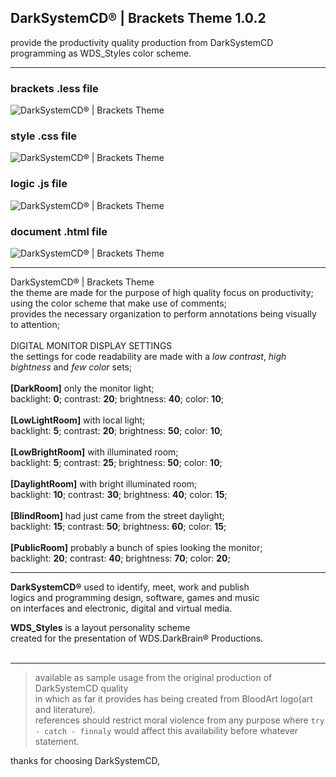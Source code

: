 <h2>DarkSystemCD® | Brackets Theme 1.0.2</h2>

provide the productivity quality production from DarkSystemCD programming as WDS_Styles color scheme.<hr>

<h3>brackets .less file</h3>

![DarkSystemCD® | Brackets Theme](https://drive.google.com/uc?authuser=0&id=1BSmacXPShtPTvqaA-Kxpc0q4TF8BskUR&export=download)

<h3>style .css file</h3>

![DarkSystemCD® | Brackets Theme](https://drive.google.com/uc?authuser=0&id=1cevJB2tQpRIbyvXdGGomqcWrUfPUvIFF)

<h3>logic .js file</h3>

![DarkSystemCD® | Brackets Theme](https://drive.google.com/uc?authuser=0&id=1SJMAIyu0i482_FLb4L620Q_SjsHsYj0-)


<h3>document .html file</h3>

![DarkSystemCD® | Brackets Theme](https://drive.google.com/uc?authuser=0&id=1fCC7N-sZ3DPe-02vVXk3WrsqUORISk2T)

---

DarkSystemCD® | Brackets Theme<br>
the theme are made for the purpose of high quality focus on productivity;<br>
using the color scheme that make use of comments;<br>
provides the necessary organization to perform annotations being visually to attention;<br><br>
DIGITAL MONITOR DISPLAY SETTINGS<br>
the settings for code readability are made with a <i>low contrast</i>, <i>high bightness</i> and <i>few color</i> sets;<br><br>
<b>[DarkRoom]</b> only the monitor light;<br>
backlight: <b>0</b>; contrast: <b>20</b>; brightness: <b>40</b>; color: <b>10</b>;<br><br>
<b>[LowLightRoom]</b> with local light;<br>
backlight: <b>5</b>; contrast: <b>20</b>; brightness: <b>50</b>; color: <b>10</b>;<br><br>
<b>[LowBrightRoom]</b> with illuminated room;<br>
backlight: <b>5</b>; contrast: <b>25</b>; brightness: <b>50</b>; color: <b>10</b>;<br><br>
<b>[DaylightRoom]</b> with bright illuminated room;<br>
backlight: <b>10</b>; contrast: <b>30</b>; brightness: <b>40</b>; color: <b>15</b>;<br><br>
<b>[BlindRoom]</b> had just came from the street daylight;<br>
backlight: <b>15</b>; contrast: <b>50</b>; brightness: <b>60</b>; color: <b>15</b>;<br><br>
<b>[PublicRoom]</b> probably a bunch of spies looking the monitor;<br>
backlight: <b>20</b>; contrast: <b>40</b>; brightness: <b>70</b>; color: <b>20</b>;

---
**DarkSystemCD&#174;** used to identify, meet, work and publish<br />
logics and programming design, software, games and music<br />
on interfaces and electronic, digital and virtual media.<br />

**WDS_Styles** is a layout personality scheme<br />
created for the presentation of WDS.DarkBrain&#174; Productions.<br /><br />

---

> available as sample usage from the original production of DarkSystemCD quality<br />
in which as far it provides has being created from BloodArt logo(art and literature).<br />
references should restrict moral violence from any purpose where `try - catch - finnaly` would affect this availability before whatever statement.

thanks for choosing DarkSystemCD,
